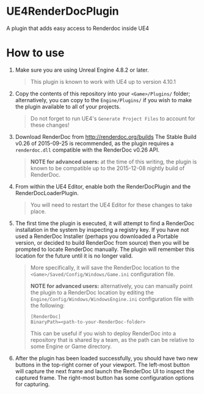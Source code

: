 UE4RenderDocPlugin
==================

A plugin that adds easy access to Renderdoc inside UE4

How to use
==================

1. Make sure you are using Unreal Engine 4.8.2 or later.
   > This plugin is known to work with UE4 up to version 4.10.1

2. Copy the contents of this repository into your `<Game>/Plugins/` folder; alternatively, you can copy to the `Engine/Plugins/` if you wish to make the plugin available to all of your projects.
   > Do not forget to run UE4's `Generate Project Files` to account for these changes!

3. Download RenderDoc from http://renderdoc.org/builds
   The Stable Build v0.26 of 2015-09-25 is recommended, as the plugin requires a `renderdoc.dll` compatible with the RenderDoc v0.26 API.
   > **NOTE for advanced users:** at the time of this writing, the plugin is known to be compatible up to the 2015-12-08 nightly build of RenderDoc.

4. From within the UE4 Editor, enable both the RenderDocPlugin and the RenderDocLoaderPlugin.
   > You will need to restart the UE4 Editor for these changes to take place.

5. The first time the plugin is executed, it will attempt to find a RenderDoc installation in the system by inspecting a registry key. If you have not used a RenderDoc Installer (perhaps you downloaded a Portable version, or decided to build RenderDoc from source) then you will be prompted to locate RenderDoc manually. The plugin will remember this location for the future until it is no longer valid.
   > More specifically, it will save the RenderDoc location to the `<Game>/Saved/Config/Windows/Game.ini` configuration file.
   >
   > **NOTE for advanced users:** alternatively, you can manually point the plugin to a RenderDoc location by editing the `Engine/Config/Windows/WindowsEngine.ini` configuration file with the following:
   > ````
   > [RenderDoc]
   > BinaryPath=<path-to-your-RenderDoc-folder>
   > ````
   > This can be useful if you wish to deploy RenderDoc into a repository that is shared by a team, as the path can be relative to some Engine or Game directory.

6. After the plugin has been loaded successfully, you should have two new buttons in the top-right corner of your viewport. The left-most button will capture the next frame and launch the RenderDoc UI to inspect the captured frame. The right-most button has some configuration options for capturing.
